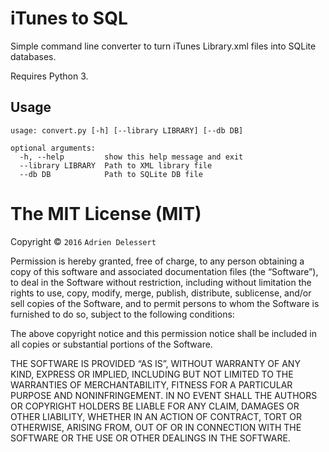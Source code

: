 # iTunes to SQL
Simple command line converter to turn iTunes Library.xml files into SQLite databases.

Requires Python 3.

## Usage
```
usage: convert.py [-h] [--library LIBRARY] [--db DB]

optional arguments:
  -h, --help         show this help message and exit
  --library LIBRARY  Path to XML library file
  --db DB            Path to SQLite DB file
```



The MIT License (MIT)
=====================

Copyright © `2016` `Adrien Delessert`

Permission is hereby granted, free of charge, to any person
obtaining a copy of this software and associated documentation
files (the “Software”), to deal in the Software without
restriction, including without limitation the rights to use,
copy, modify, merge, publish, distribute, sublicense, and/or sell
copies of the Software, and to permit persons to whom the
Software is furnished to do so, subject to the following
conditions:

The above copyright notice and this permission notice shall be
included in all copies or substantial portions of the Software.

THE SOFTWARE IS PROVIDED “AS IS”, WITHOUT WARRANTY OF ANY KIND,
EXPRESS OR IMPLIED, INCLUDING BUT NOT LIMITED TO THE WARRANTIES
OF MERCHANTABILITY, FITNESS FOR A PARTICULAR PURPOSE AND
NONINFRINGEMENT. IN NO EVENT SHALL THE AUTHORS OR COPYRIGHT
HOLDERS BE LIABLE FOR ANY CLAIM, DAMAGES OR OTHER LIABILITY,
WHETHER IN AN ACTION OF CONTRACT, TORT OR OTHERWISE, ARISING
FROM, OUT OF OR IN CONNECTION WITH THE SOFTWARE OR THE USE OR
OTHER DEALINGS IN THE SOFTWARE.
